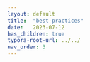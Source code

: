 ```yaml
---
layout: default
title:  "best-practices"
date:   2023-07-12
has_children: true
typora-root-url: ../../
nav_order: 3
---
```


